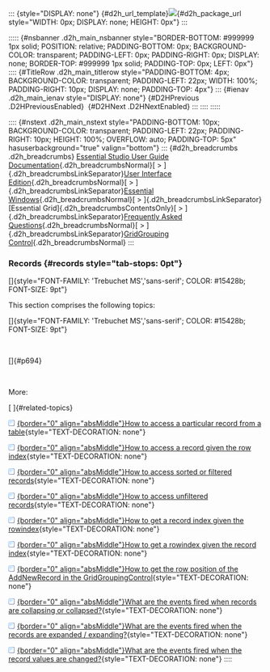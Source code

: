 ::: {style="DISPLAY: none"}
[](ms-xhelp:///?Id=d2h_url_template){#d2h_url_template}![](!package_url!){#d2h_package_url style="WIDTH: 0px; DISPLAY: none; HEIGHT: 0px"}
:::

::::: {#nsbanner .d2h_main_nsbanner style="BORDER-BOTTOM: #999999 1px solid; POSITION: relative; PADDING-BOTTOM: 0px; BACKGROUND-COLOR: transparent; PADDING-LEFT: 0px; PADDING-RIGHT: 0px; DISPLAY: none; BORDER-TOP: #999999 1px solid; PADDING-TOP: 0px; LEFT: 0px"}
:::: {#TitleRow .d2h_main_titlerow style="PADDING-BOTTOM: 4px; BACKGROUND-COLOR: transparent; PADDING-LEFT: 22px; WIDTH: 100%; PADDING-RIGHT: 10px; DISPLAY: none; PADDING-TOP: 4px"}
::: {#ienav .d2h_main_ienav style="DISPLAY: none"}
[](ms-xhelp:///?Id=2c2e8248-d174-4cc1-89ed-18e049fd946b){#D2HPrevious .D2HPreviousEnabled}  [](ms-xhelp:///?Id=541ab53d-4b8f-483e-9e3c-6c8511af2fc4){#D2HNext .D2HNextEnabled}
:::
::::
:::::

:::: {#nstext .d2h_main_nstext style="PADDING-BOTTOM: 10px; BACKGROUND-COLOR: transparent; PADDING-LEFT: 22px; PADDING-RIGHT: 10px; HEIGHT: 100%; OVERFLOW: auto; PADDING-TOP: 5px" hasuserbackground="true" valign="bottom"}
::: {#d2h_breadcrumbs .d2h_breadcrumbs}
[Essential Studio User Guide Documentation](ms-xhelp:///?Id=12457748-09e3-4d74-a240-8e049cedf030){.d2h_breadcrumbsNormal}[ \> ]{.d2h_breadcrumbsLinkSeparator}[User Interface Edition](ms-xhelp:///?Id=c29296b7-531c-413b-a0ec-488ca1f7f669){.d2h_breadcrumbsNormal}[ \> ]{.d2h_breadcrumbsLinkSeparator}[Essential Windows](ms-xhelp:///?Id=e60759d8-47a4-4570-9d7a-16a68d63f2ea){.d2h_breadcrumbsNormal}[ \> ]{.d2h_breadcrumbsLinkSeparator}[Essential Grid]{.d2h_breadcrumbsContentsOnly}[ \> ]{.d2h_breadcrumbsLinkSeparator}[Frequently Asked Questions](ms-xhelp:///?Id=28ff22ed-2523-4bf9-8f6c-4d94f7bcabcc){.d2h_breadcrumbsNormal}[ \> ]{.d2h_breadcrumbsLinkSeparator}[GridGrouping Control](ms-xhelp:///?Id=3a16fd48-f6d3-4415-b0f4-11d2e7378d40){.d2h_breadcrumbsNormal}
:::

### Records {#records style="tab-stops: 0pt"}

[]{style="FONT-FAMILY: 'Trebuchet MS','sans-serif'; COLOR: #15428b; FONT-SIZE: 9pt"} 

This section comprises the following topics:

[]{style="FONT-FAMILY: 'Trebuchet MS','sans-serif'; COLOR: #15428b; FONT-SIZE: 9pt"} 

 

[]{#p694} 

 

More:

[ ]{#related-topics}

[![](button.gif){border="0" align="absMiddle"}How to access a particular record from a table](ms-xhelp:///?Id=4027099b-a145-4961-8f22-2a17c4baeab6){style="TEXT-DECORATION: none"}

[![](button.gif){border="0" align="absMiddle"}How to access a record given the row index](ms-xhelp:///?Id=5ec59398-0373-4b4e-8e92-82e825d4e269){style="TEXT-DECORATION: none"}

[![](button.gif){border="0" align="absMiddle"}How to access sorted or filtered records](ms-xhelp:///?Id=0628469b-92b0-491b-b0b6-de22527d83d2){style="TEXT-DECORATION: none"}

[![](button.gif){border="0" align="absMiddle"}How to access unfiltered records](ms-xhelp:///?Id=f8c9b2f2-18f6-4cb7-8153-10c6fb9be281){style="TEXT-DECORATION: none"}

[![](button.gif){border="0" align="absMiddle"}How to get a record index given the rowindex](ms-xhelp:///?Id=8a1a6af7-07ff-4590-9bfc-0f21075aeae0){style="TEXT-DECORATION: none"}

[![](button.gif){border="0" align="absMiddle"}How to get a rowindex given the record index](ms-xhelp:///?Id=4767bf23-f834-4a56-9712-3d5b7964fcb0){style="TEXT-DECORATION: none"}

[![](button.gif){border="0" align="absMiddle"}How to get the row position of the AddNewRecord in the GridGroupingControl](ms-xhelp:///?Id=c1ffe282-f724-42bb-8f32-81d97a2780a1){style="TEXT-DECORATION: none"}

[![](button.gif){border="0" align="absMiddle"}What are the events fired when records are collapsing or collapsed?](ms-xhelp:///?Id=4e959777-5117-48f1-a505-50387fd6eb55){style="TEXT-DECORATION: none"}

[![](button.gif){border="0" align="absMiddle"}What are the events fired when the records are expanded / expanding?](ms-xhelp:///?Id=3d2494aa-32ac-4645-ba94-387b6ea00d5c){style="TEXT-DECORATION: none"}

[![](button.gif){border="0" align="absMiddle"}What are the events fired when the record values are changed?](ms-xhelp:///?Id=cedbd88e-2b18-42ec-b714-c5ad0f908b25){style="TEXT-DECORATION: none"}
::::
